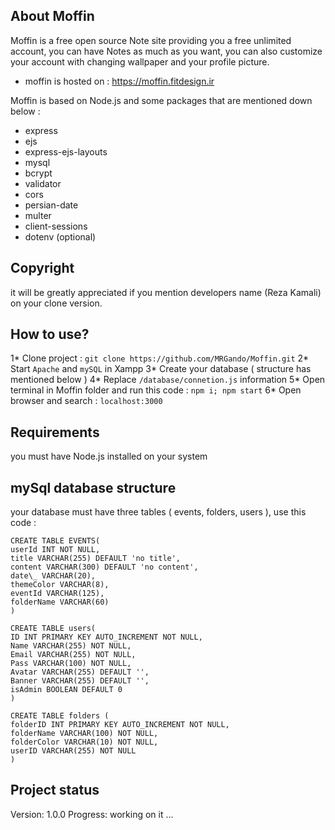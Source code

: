 ## About Moffin

Moffin is a free open source Note site providing you a free unlimited account, you can have Notes as much as you want, you can also customize your account with changing wallpaper and your profile picture.

- moffin is hosted on : https://moffin.fitdesign.ir

Moffin is based on Node.js and some packages that are mentioned down below :

- express
- ejs
- express-ejs-layouts
- mysql
- bcrypt
- validator
- cors
- persian-date
- multer
- client-sessions
- dotenv (optional)

## Copyright

it will be greatly appreciated if you mention developers name (Reza Kamali) on your clone version.

## How to use?

1* Clone project : ``` git clone https://github.com/MRGando/Moffin.git ```
2* Start ``` Apache ``` and ``` mySQL ``` in Xampp
3* Create your database ( structure has mentioned below )
4* Replace ``` /database/connetion.js ``` information
5\* Open terminal in Moffin folder and run this code : ``` npm i; npm start ```
6\* Open browser and search : ``` localhost:3000 ```

## Requirements

you must have Node.js installed on your system

## mySql database structure

your database must have three tables ( events, folders, users ), use this code :

<!-- creating events table -->

```
CREATE TABLE EVENTS(
userId INT NOT NULL,
title VARCHAR(255) DEFAULT 'no title',
content VARCHAR(300) DEFAULT 'no content',
date\_ VARCHAR(20),
themeColor VARCHAR(8),
eventId VARCHAR(125),
folderName VARCHAR(60)
) 
```

<!-- creating users table -->
```
CREATE TABLE users(
ID INT PRIMARY KEY AUTO_INCREMENT NOT NULL,
Name VARCHAR(255) NOT NULL,
Email VARCHAR(255) NOT NULL,
Pass VARCHAR(100) NOT NULL,
Avatar VARCHAR(255) DEFAULT '',
Banner VARCHAR(255) DEFAULT '',
isAdmin BOOLEAN DEFAULT 0
)
```
<!-- creating folders table -->
```
CREATE TABLE folders (
folderID INT PRIMARY KEY AUTO_INCREMENT NOT NULL,
folderName VARCHAR(100) NOT NULL,
folderColor VARCHAR(10) NOT NULL,
userID VARCHAR(255) NOT NULL
)
```
## Project status

Version: 1.0.0
Progress: working on it ...
